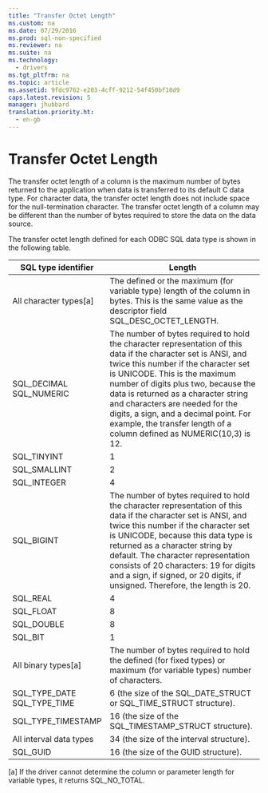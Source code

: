 ```yaml
---
title: "Transfer Octet Length"
ms.custom: na
ms.date: 07/29/2016
ms.prod: sql-non-specified
ms.reviewer: na
ms.suite: na
ms.technology: 
  - drivers
ms.tgt_pltfrm: na
ms.topic: article
ms.assetid: 9fdc9762-e203-4cff-9212-54f450bf18d9
caps.latest.revision: 5
manager: jhubbard
translation.priority.ht: 
  - en-gb
---
```

# Transfer Octet Length
The transfer octet length of a column is the maximum number of bytes returned to the application when data is transferred to its default C data type. For character data, the transfer octet length does not include space for the null-termination character. The transfer octet length of a column may be different than the number of bytes required to store the data on the data source.  
  
 The transfer octet length defined for each ODBC SQL data type is shown in the following table.  
  
|SQL type identifier|Length|  
|-------------------------|------------|  
|All character types[a]|The defined or the maximum (for variable type) length of the column in bytes. This is the same value as the descriptor field SQL_DESC_OCTET_LENGTH.|  
|SQL_DECIMAL<br />SQL_NUMERIC|The number of bytes required to hold the character representation of this data if the character set is ANSI, and twice this number if the character set is UNICODE. This is the maximum number of digits plus two, because the data is returned as a character string and characters are needed for the digits, a sign, and a decimal point. For example, the transfer length of a column defined as NUMERIC(10,3) is 12.|  
|SQL_TINYINT|1|  
|SQL_SMALLINT|2|  
|SQL_INTEGER|4|  
|SQL_BIGINT|The number of bytes required to hold the character representation of this data if the character set is ANSI, and twice this number if the character set is UNICODE, because this data type is returned as a character string by default. The character representation consists of 20 characters: 19 for digits and a sign, if signed, or 20 digits, if unsigned. Therefore, the length is 20.|  
|SQL_REAL|4|  
|SQL_FLOAT|8|  
|SQL_DOUBLE|8|  
|SQL_BIT|1|  
|All binary types[a]|The number of bytes required to hold the defined (for fixed types) or maximum (for variable types) number of characters.|  
|SQL_TYPE_DATE<br />SQL_TYPE_TIME|6 (the size of the SQL_DATE_STRUCT or SQL_TIME_STRUCT structure).|  
|SQL_TYPE_TIMESTAMP|16 (the size of the SQL_TIMESTAMP_STRUCT structure).|  
|All interval data types|34 (the size of the interval structure).|  
|SQL_GUID|16 (the size of the GUID structure).|  
  
 [a]   If the driver cannot determine the column or parameter length for variable types, it returns SQL_NO_TOTAL.